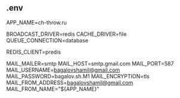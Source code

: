 ## .env
APP_NAME=ch-throw.ru

BROADCAST_DRIVER=redis
CACHE_DRIVER=file
QUEUE_CONNECTION=database

REDIS_CLIENT=predis

MAIL_MAILER=smtp
MAIL_HOST=smtp.gmail.com
MAIL_PORT=587
MAIL_USERNAME=bagalovshamil@gmail.com
MAIL_PASSWORD=bagalov.sh.M1
MAIL_ENCRYPTION=tls
MAIL_FROM_ADDRESS=bagalovshamil@gmail.com
MAIL_FROM_NAME="${APP_NAME}"
